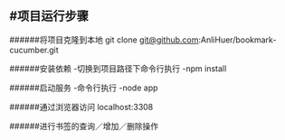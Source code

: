 #项目运行步骤
----------------

######将项目克隆到本地
git clone  git@github.com:AnliHuer/bookmark-cucumber.git

######安装依赖
-切换到项目路径下命令行执行
-npm install

######启动服务
-命令行执行
-node app

######通过浏览器访问
localhost:3308

######进行书签的查询／增加／删除操作
